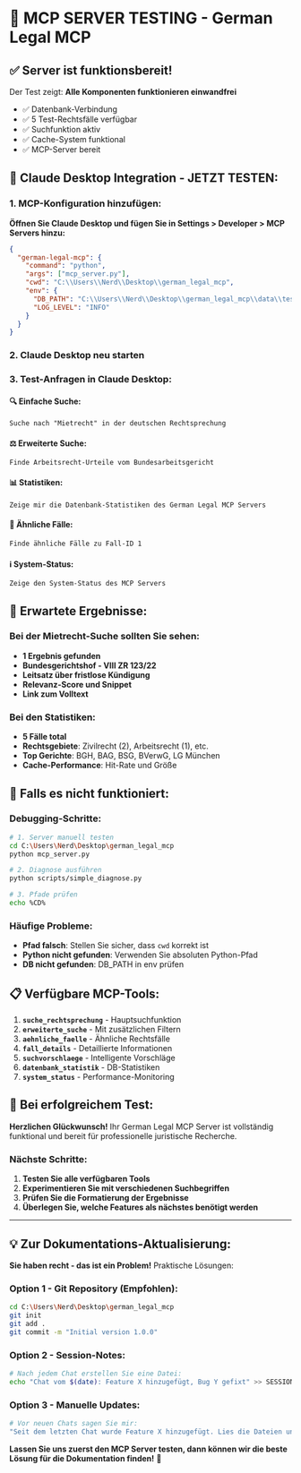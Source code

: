 # 🧪 MCP SERVER TESTING - German Legal MCP

## ✅ Server ist funktionsbereit!

Der Test zeigt: **Alle Komponenten funktionieren einwandfrei**
- ✅ Datenbank-Verbindung
- ✅ 5 Test-Rechtsfälle verfügbar  
- ✅ Suchfunktion aktiv
- ✅ Cache-System funktional
- ✅ MCP-Server bereit

## 🔧 **Claude Desktop Integration - JETZT TESTEN:**

### **1. MCP-Konfiguration hinzufügen:**

**Öffnen Sie Claude Desktop und fügen Sie in Settings > Developer > MCP Servers hinzu:**

```json
{
  "german-legal-mcp": {
    "command": "python",
    "args": ["mcp_server.py"],
    "cwd": "C:\\Users\\Nerd\\Desktop\\german_legal_mcp",
    "env": {
      "DB_PATH": "C:\\Users\\Nerd\\Desktop\\german_legal_mcp\\data\\test_legal.db",
      "LOG_LEVEL": "INFO"
    }
  }
}
```

### **2. Claude Desktop neu starten**

### **3. Test-Anfragen in Claude Desktop:**

#### **🔍 Einfache Suche:**
```
Suche nach "Mietrecht" in der deutschen Rechtsprechung
```

#### **⚖️ Erweiterte Suche:**
```
Finde Arbeitsrecht-Urteile vom Bundesarbeitsgericht
```

#### **📊 Statistiken:**
```
Zeige mir die Datenbank-Statistiken des German Legal MCP Servers
```

#### **🔗 Ähnliche Fälle:**
```
Finde ähnliche Fälle zu Fall-ID 1
```

#### **ℹ️ System-Status:**
```
Zeige den System-Status des MCP Servers
```

## 🎯 **Erwartete Ergebnisse:**

### **Bei der Mietrecht-Suche sollten Sie sehen:**
- **1 Ergebnis gefunden**
- **Bundesgerichtshof - VIII ZR 123/22**  
- **Leitsatz über fristlose Kündigung**
- **Relevanz-Score und Snippet**
- **Link zum Volltext**

### **Bei den Statistiken:**
- **5 Fälle total**
- **Rechtsgebiete**: Zivilrecht (2), Arbeitsrecht (1), etc.
- **Top Gerichte**: BGH, BAG, BSG, BVerwG, LG München
- **Cache-Performance**: Hit-Rate und Größe

## 🐛 **Falls es nicht funktioniert:**

### **Debugging-Schritte:**
```bash
# 1. Server manuell testen
cd C:\Users\Nerd\Desktop\german_legal_mcp
python mcp_server.py

# 2. Diagnose ausführen  
python scripts/simple_diagnose.py

# 3. Pfade prüfen
echo %CD%
```

### **Häufige Probleme:**
- **Pfad falsch**: Stellen Sie sicher, dass `cwd` korrekt ist
- **Python nicht gefunden**: Verwenden Sie absoluten Python-Pfad
- **DB nicht gefunden**: DB_PATH in env prüfen

## 📋 **Verfügbare MCP-Tools:**

1. **`suche_rechtsprechung`** - Hauptsuchfunktion
2. **`erweiterte_suche`** - Mit zusätzlichen Filtern  
3. **`aehnliche_faelle`** - Ähnliche Rechtsfälle
4. **`fall_details`** - Detaillierte Informationen
5. **`suchvorschlaege`** - Intelligente Vorschläge
6. **`datenbank_statistik`** - DB-Statistiken
7. **`system_status`** - Performance-Monitoring

## 🎉 **Bei erfolgreichem Test:**

**Herzlichen Glückwunsch!** Ihr German Legal MCP Server ist vollständig funktional und bereit für professionelle juristische Recherche.

### **Nächste Schritte:**
1. **Testen Sie alle verfügbaren Tools**
2. **Experimentieren Sie mit verschiedenen Suchbegriffen**
3. **Prüfen Sie die Formatierung der Ergebnisse**
4. **Überlegen Sie, welche Features als nächstes benötigt werden**

---

## 💡 **Zur Dokumentations-Aktualisierung:**

**Sie haben recht - das ist ein Problem!** Praktische Lösungen:

### **Option 1 - Git Repository (Empfohlen):**
```bash
cd C:\Users\Nerd\Desktop\german_legal_mcp
git init
git add .
git commit -m "Initial version 1.0.0"
```

### **Option 2 - Session-Notes:**
```bash
# Nach jedem Chat erstellen Sie eine Datei:
echo "Chat vom $(date): Feature X hinzugefügt, Bug Y gefixt" >> SESSION_HISTORY.txt
```

### **Option 3 - Manuelle Updates:**
```bash
# Vor neuen Chats sagen Sie mir:
"Seit dem letzten Chat wurde Feature X hinzugefügt. Lies die Dateien und update die Dokumentation."
```

**Lassen Sie uns zuerst den MCP Server testen, dann können wir die beste Lösung für die Dokumentation finden!** 🚀
